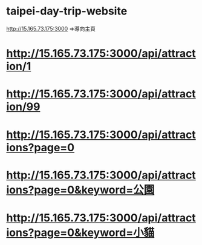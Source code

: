 # taipei-day-trip-website
http://15.165.73.175:3000
=>導向主頁
# http://15.165.73.175:3000/api/attraction/1
# http://15.165.73.175:3000/api/attraction/99
# http://15.165.73.175:3000/api/attractions?page=0
# http://15.165.73.175:3000/api/attractions?page=0&keyword=公園
# http://15.165.73.175:3000/api/attractions?page=0&keyword=小貓
